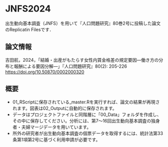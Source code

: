 # JNFS2024
出生動向基本調査（JNFS）を用いて『人口問題研究』80巻2号に投稿した論文のReplicatin Filesです．

## 論文情報
吉田航，2024，「結婚・出産がもたらす女性内賃金格差の規定要因―働き方の分布と報酬による要因分解―」『人口問題研究』80(2): 205-226
https://doi.org/10.50870/0002000320

## 概要
- 01_RScriptに保存されている_master.Rを実行すれば、論文の結果が再現されます。図表は02_Outputに自動的に保存されます。
- データはプロジェクトファイルと同階層に「00_Data」フォルダを作成し、その中に保存してください。分析には、第7〜16回出生動向基本調査の独身者・夫婦マージデータを用いています。
- 所外の研究者が出生動向基本調査の個票データを取得するには、統計法第33条第1項第2号に基づく利用申請が必要です。
